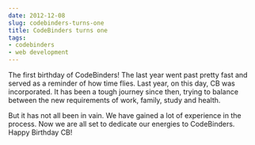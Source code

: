 ```yaml
---
date: 2012-12-08
slug: codebinders-turns-one
title: CodeBinders turns one
tags:
- codebinders
- web development
---
```


The first birthday of CodeBinders! The last year went past pretty fast and served as a reminder of how time flies. Last year, on this day, CB was incorporated. It has been a tough journey since then, trying to balance between the new requirements of work, family, study and health.

But it has not all been in vain. We have gained a lot of experience in the process. Now we are all set to dedicate our energies to CodeBinders. Happy Birthday CB!
